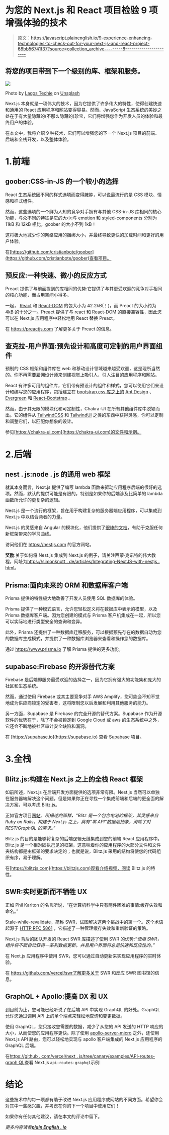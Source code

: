 # 为您的 Next.js 和 React 项目检验 9 项增强体验的技术

> 原文：<https://javascript.plainenglish.io/9-experience-enhancing-technologies-to-check-out-for-your-next-js-and-react-project-68bb56741f37?source=collection_archive---------8----------------------->

## 将您的项目带到下一个级别的库、框架和服务。

![](img/e0da6c231e26e8cf3a507663b3d9c267.png)

Photo by [Lagos Techie](https://unsplash.com/@heylagostechie) on [Unsplash](https://unsplash.com)

Next.js 本身就是一项伟大的技术，因为它提供了许多伟大的特性，使得创建快速和通用的 React 应用程序和网站变得容易。然而，JavaScript 生态系统的美妙之处在于有大量隐藏的(不那么隐藏的)珍宝，它们将增强您作为开发人员的体验和最终用户的体验。

在本文中，我将介绍 9 种技术，它们可以增强您的下一个 Next.js 项目的前端、后端和全栈开发，以及整体体验。

# 1.前端

## goober:CSS-in-JS 的一个较小的选择

React 生态系统因不同的样式选项而变得臃肿，可以说最流行的是 CSS 模块、情感和样式组件。

然而，这些选项的一个鲜为人知的竞争对手拥有与其他 CSS-in-JS 库相同的核心功能，与众不同的特征是它的大小:与 emotion 和 styled-components 分别为 11kB 和 12kB 相比，goober 的大小不到 1kB！

这将极大地减少你的网络应用的捆绑大小，并最终导致更快的加载时间和更好的用户体验。

在[https://github.com/cristianbote/goober](https://github.com/cristianbote/goober)查看项目。

## 预反应:一种快速、微小的反应方式

Preact 提供了与前面提到的库相同的优势:它提供了与其更受欢迎的竞争对手相同的核心功能，而占用空间小得多。

一起， [React](https://bundlephobia.com/package/react@17.0.2) 和 [React-DOM](https://bundlephobia.com/package/react-dom@17.0.2) 的包大小为 42.2kB(！)，而 Preact 的大小约为 4kB 的十分之一。Preact 提供了与 react 和 React-DOM 的直接兼容性，因此您可以在 Next.js 应用程序中轻松地用 React 替换 Preact。

在 https://preactjs.com 了解更多关于 Preact 的信息。

## 查克拉-用户界面:预先设计和高度可定制的用户界面组件

预制的 CSS 框架和组件库在 web 和移动设计领域越来越受欢迎，这是理所当然的。你不再需要雇佣设计师来创建视觉上吸引人、引人注目的应用程序和网站。

React 有许多可用的组件库，它们带有预设计的组件和样式，您可以使用它们来设计和编写您的应用程序，包括建立在 [bootstrap.css 库之上的](https://getbootstrap.com/) [Ant Design](https://github.com/ant-design/ant-design) 、 [Evergreen](https://github.com/segmentio/evergreen) 和 [React-Bootstrap](https://github.com/react-bootstrap/react-bootstrap) 。

然而，由于其无限的模块化和可定制性，Chakra-UI 在所有其他组件库中脱颖而出。它的组件从 [TailwindCSS](https://tailwindcss.com/) 和 [TailwindUI](https://tailwindui.com/) 之类的东西中获得灵感，你可以定制和调整它们，以匹配你想象的设计。

参见[https://chakra-ui.com](https://chakra-ui.com)的文件和示例。

# 2.后端

## nest . js:node . js 的通用 web 框架

就其本身而言，Next.js 提供了编写 lambda 函数来驱动应用程序后端的很好的选项。然而，默认的提供可能是有限的，特别是如果你的后端涉及比简单的 lambda 函数所允许的更复杂的逻辑。

Nest.js 是一个流行的框架，旨在用于构建复杂的服务器端应用程序，可以集成到 Next.js 中以结合两者的力量。

Nest.js 的灵感来自 Angular 的模块化，他们提供了[很棒的文档](https://docs.nestjs.com/)，有助于克服任何新框架带来的学习曲线。

访问他们在 https://nestjs.com 的官方网站。

**奖励**:关于如何将 Nest.js 集成到 Next.js 的例子，请关注西蒙·克诺特的伟大教程，网址为[https://simonknott . de/articles/Integrating-NextJS-with-nestjs . html](https://simonknott.de/articles/Integrating-NextJS-with-NestJS.html)。

## Prisma:面向未来的 ORM 和数据库客户端

Prisma 提供的特性极大地改善了开发人员使用 SQL 数据库的体验。

Prisma 提供了一种模式语言，允许您轻松定义将在数据库中表示的模型，以及 Prisma 数据库客户端。因为您创建的模式与 Prisma 客户机集成在一起，所以您可以实际地进行类型安全的查询和变异。

此外，Prisma 还提供了一种数据库迁移服务，可以根据预先存在的数据自动为您的数据库生成模式，并提供了一种数据库浏览器来查看和操作您的数据库。

通过 https://www.prisma.io 了解 Prisma 提供的更多功能。

## supabase:Firebase 的开源替代方案

Firebase 是后端即服务最受欢迎的选择之一，因为它拥有强大的功能集和庞大的社区和生态系统。

然而，通过使用 Firebase 或其主要竞争对手 AWS Amplify，您可能会不知不觉地成为供应商锁定的受害者，这将限制您以后发展和利用其他服务的能力。

另一方面，Supabase 是 Firebase 的完全开源的替代方案。Supabase 作为开源软件的优势在于，除了不会被锁定到 Google Cloud 或 aws 的生态系统中之外，它还会不断地被社区审计安全缺陷和漏洞。

在 [https://supabase.io](https://supabase.io) 查看 Supabase 项目。

# 3.全栈

## Blitz.js:构建在 Next.js 之上的全栈 React 框架

如前所述，Next.js 在后端开发方面提供的选项非常有限。Nest.js 当然可以单独在服务器端解决这个问题，但是如果你正在寻找一个集成前端和后端的更全面的解决方案，可以考虑 Blitz.js。

正如官方项目[网站](https://blitzjs.com/)、*所描述的那样，“Blitz 是一个包含电池的框架，其灵感来自 Ruby on Rails，构建于 Next.js 之上，具有“零 API”数据层抽象，消除了对 REST/GraphQL 的需求。”*

Blitz.js 的目的是能够将复杂的后端逻辑无缝集成到您的前端 React 应用程序中。Blitz.js 是一个相对固执己见的框架，这意味着你的应用程序的大部分文件和文件夹结构都是由框架的要求决定的；也就是说，Blitz.js 采用的结构将使您的代码组织有序，易于理解。

在[https://blitzjs.com](https://blitzjs.com)观看介绍视频，阅读 Blitz.js 的特性。

## SWR:实时更新而不牺牲 UX

正如 Phil Karlton 的名言所说，“在计算机科学中只有两件困难的事情:缓存失效和命名。”

Stale-while-revalidate，简称 SWR，试图解决这两个挑战中的第一个。这个术语起源于 [HTTP RFC 5861](https://tools.ietf.org/html/rfc5861) ，它描述了一种管理缓存失效和重新验证的策略。

Next.js 背后的团队开发的 React SWR 库描述了使用 SWR 的优势:*“使用 SWR，组件将不断自动获得一系列数据更新。并且用户界面将总是快速和反应性的。”*

在 Next.js 应用程序中使用 SWR，您可以通过自动更新来实现应用程序的实时体验。

在 https://github.com/vercel/swr了解更多关于 SWR 和反应 SWR 图书馆的信息。

## GraphQL + Apollo:提高 DX 和 UX

到目前为止，您可能已经听说了在后端 API 中实现 GraphQL 的好处。GraphQL 允许您通过调用 API 上的单个端点来轻松地查询和变更数据。

使用 GraphQL，您只接收您需要的数据，减少了从您的 API 发送的 HTTP 响应的大小，从而使您的应用程序更快。除了使用 [apollo-server-micro](https://www.apollographql.com/docs/apollo-server/v1/servers/micro/) 之外，还使用 Next.js API 路由，您可以轻松地实现与 apollo 客户端集成的 Next.js 应用程序的 GraphQL 后端。

在[https://github . com/vercel/next . js/tree/canary/examples/API-routes-graph QL](https://github.com/vercel/next.js/tree/canary/examples/api-routes-graphql)查看 Next.js `api-routes-graphql`示例

# 结论

这些技术中的每一项都有助于改进 Next.js 应用程序或网站的不同方面。希望你会对其中一些感兴趣，并考虑在你的下一个项目中使用它们！

如果你有任何其他建议，请在本文的评论中留下。

*更多内容请看*[***plain English . io***](http://plainenglish.io/)